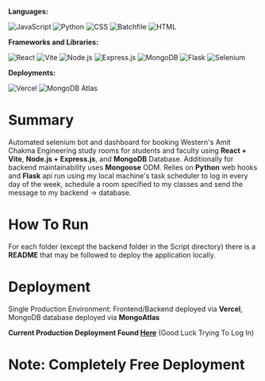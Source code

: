 **Languages:**

![JavaScript](https://img.shields.io/badge/JavaScript-F7DF1E?logo=javascript&logoColor=black)
![Python](https://img.shields.io/badge/Python-3776AB?logo=python&logoColor=white)
![CSS](https://img.shields.io/badge/CSS-1572B6?logo=css3&logoColor=white)
![Batchfile](https://img.shields.io/badge/Batchfile-4D4D4D?logo=windows&logoColor=white)
![HTML](https://img.shields.io/badge/HTML-E34F26?logo=html5&logoColor=white)

**Frameworks and Libraries:**

![React](https://img.shields.io/badge/React-61DAFB?logo=react&logoColor=black)
![Vite](https://img.shields.io/badge/Vite-646CFF?logo=vite&logoColor=white)
![Node.js](https://img.shields.io/badge/Node.js-339933?logo=nodedotjs&logoColor=white)
![Express.js](https://img.shields.io/badge/Express.js-000000?logo=express&logoColor=white)
![MongoDB](https://img.shields.io/badge/MongoDB-47A248?logo=mongodb&logoColor=white)
![Flask](https://img.shields.io/badge/Flask-000000?logo=flask&logoColor=white)
![Selenium](https://img.shields.io/badge/Selenium-43B02A?logo=selenium&logoColor=white)

**Deployments:**

![Vercel](https://img.shields.io/badge/Vercel-000000?logo=vercel&logoColor=white)
![MongoDB Atlas](https://img.shields.io/badge/MongoDB_Atlas-47A248?logo=mongodb&logoColor=white)

# Summary

Automated selenium bot and dashboard for booking Western's Amit Chakma Engineering study rooms for students and faculty using **React + Vite**, **Node.js + Express.js**, and **MongoDB** Database. Additionally for backend maintainability uses **Mongoose** ODM. Relies on **Python** web hooks and **Flask** api run using my local machine's task scheduler to log in every day of the week, schedule a room specified to my classes and send the message to my backend -> database.

# How To Run

For each folder (except the backend folder in the Script directory) there is a **README** that may be followed to deploy the application locally.

# Deployment

Single Production Environment: Frontend/Backend deployed via **Vercel**, MongoDB database deployed via **MongoAtlas**

**Current Production Deployment Found [Here](https://acebdashboard.vercel.app)** (Good Luck Trying To Log In)

# Note: Completely Free Deployment

